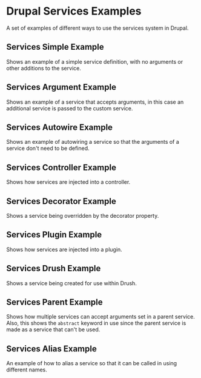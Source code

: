 # Drupal Services Examples

A set of examples of different ways to use the services system in Drupal.

## Services Simple Example

Shows an example of a simple service definition, with no arguments or other
additions to the service.

## Services Argument Example

Shows an example of a service that accepts arguments, in this case an
additional service is passed to the custom service.

## Services Autowire Example

Shows an example of autowiring a service so that the arguments of a service
don't need to be defined.

## Services Controller Example

Shows how services are injected into a controller.

## Services Decorator Example

Shows a service being overridden by the decorator property.

## Services Plugin Example

Shows how services are injected into a plugin.

## Services Drush Example

Shows a service being created for use within Drush.

## Services Parent Example

Shows how multiple services can accept arguments set in a parent service. Also,
this shows the `abstract` keyword in use since the parent service is made as a
service that can't be used.

## Services Alias Example

An example of how to alias a service so that it can be called in using different
names.
